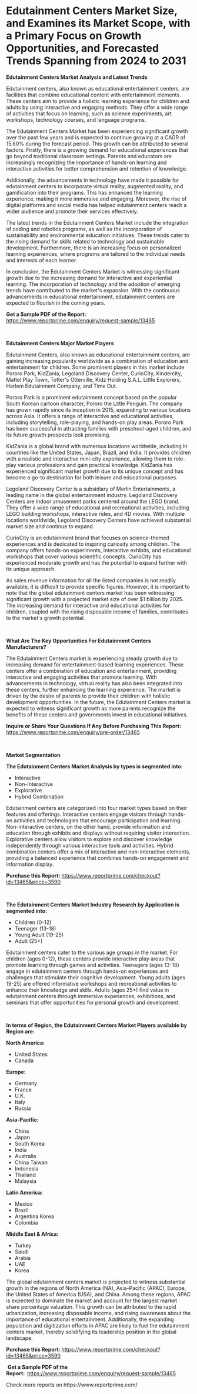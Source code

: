 <p><h1>Edutainment Centers Market Size, and Examines its Market Scope, with a Primary Focus on Growth Opportunities, and Forecasted Trends Spanning from 2024 to 2031</h1></p><p><strong>Edutainment Centers Market Analysis and Latest Trends</strong></p>
<p><p>Edutainment centers, also known as educational entertainment centers, are facilities that combine educational content with entertainment elements. These centers aim to provide a holistic learning experience for children and adults by using interactive and engaging methods. They offer a wide range of activities that focus on learning, such as science experiments, art workshops, technology courses, and language programs.</p><p>The Edutainment Centers Market has been experiencing significant growth over the past few years and is expected to continue growing at a CAGR of 15.60% during the forecast period. This growth can be attributed to several factors. Firstly, there is a growing demand for educational experiences that go beyond traditional classroom settings. Parents and educators are increasingly recognizing the importance of hands-on learning and interactive activities for better comprehension and retention of knowledge.</p><p>Additionally, the advancements in technology have made it possible for edutainment centers to incorporate virtual reality, augmented reality, and gamification into their programs. This has enhanced the learning experience, making it more immersive and engaging. Moreover, the rise of digital platforms and social media has helped edutainment centers reach a wider audience and promote their services effectively.</p><p>The latest trends in the Edutainment Centers Market include the integration of coding and robotics programs, as well as the incorporation of sustainability and environmental education initiatives. These trends cater to the rising demand for skills related to technology and sustainable development. Furthermore, there is an increasing focus on personalized learning experiences, where programs are tailored to the individual needs and interests of each learner.</p><p>In conclusion, the Edutainment Centers Market is witnessing significant growth due to the increasing demand for interactive and experiential learning. The incorporation of technology and the adoption of emerging trends have contributed to the market's expansion. With the continuous advancements in educational entertainment, edutainment centers are expected to flourish in the coming years.</p></p>
<p><strong>Get a Sample PDF of the Report:&nbsp;</strong> <a href="https://www.reportprime.com/enquiry/request-sample/13465">https://www.reportprime.com/enquiry/request-sample/13465</a></p>
<p>&nbsp;</p>
<p><strong>Edutainment Centers Major Market Players</strong></p>
<p><p>Edutainment Centers, also known as educational entertainment centers, are gaining increasing popularity worldwide as a combination of education and entertainment for children. Some prominent players in this market include Pororo Park, KidZania, Legoland Discovery Center, CurioCity, Kindercity, Mattel Play Town, Totter's Otterville, Kidz Holding S.A.L, Little Explorers, Harlem Edutainment Company, and Time Out.</p><p>Pororo Park is a prominent edutainment concept based on the popular South Korean cartoon character, Pororo the Little Penguin. The company has grown rapidly since its inception in 2015, expanding to various locations across Asia. It offers a range of interactive and educational activities, including storytelling, role-playing, and hands-on play areas. Pororo Park has been successful in attracting families with preschool-aged children, and its future growth prospects look promising.</p><p>KidZania is a global brand with numerous locations worldwide, including in countries like the United States, Japan, Brazil, and India. It provides children with a realistic and interactive mini-city experience, allowing them to role-play various professions and gain practical knowledge. KidZania has experienced significant market growth due to its unique concept and has become a go-to destination for both leisure and educational purposes.</p><p>Legoland Discovery Center is a subsidiary of Merlin Entertainments, a leading name in the global entertainment industry. Legoland Discovery Centers are indoor amusement parks centered around the LEGO brand. They offer a wide range of educational and recreational activities, including LEGO building workshops, interactive rides, and 4D movies. With multiple locations worldwide, Legoland Discovery Centers have achieved substantial market size and continue to expand.</p><p>CurioCity is an edutainment brand that focuses on science-themed experiences and is dedicated to inspiring curiosity among children. The company offers hands-on experiments, interactive exhibits, and educational workshops that cover various scientific concepts. CurioCity has experienced moderate growth and has the potential to expand further with its unique approach.</p><p>As sales revenue information for all the listed companies is not readily available, it is difficult to provide specific figures. However, it is important to note that the global edutainment centers market has been witnessing significant growth with a projected market size of over $1 billion by 2025. The increasing demand for interactive and educational activities for children, coupled with the rising disposable income of families, contributes to the market's growth potential.</p></p>
<p>&nbsp;</p>
<p><strong>What Are The Key Opportunities For Edutainment Centers Manufacturers?</strong></p>
<p><p>The Edutainment Centers market is experiencing steady growth due to increasing demand for entertainment-based learning experiences. These centers offer a combination of education and entertainment, providing interactive and engaging activities that promote learning. With advancements in technology, virtual reality has also been integrated into these centers, further enhancing the learning experience. The market is driven by the desire of parents to provide their children with holistic development opportunities. In the future, the Edutainment Centers market is expected to witness significant growth as more parents recognize the benefits of these centers and governments invest in educational initiatives.</p></p>
<p><strong>Inquire or Share Your Questions If Any Before Purchasing This Report:</strong> <a href="https://www.reportprime.com/enquiry/pre-order/13465">https://www.reportprime.com/enquiry/pre-order/13465</a></p>
<p>&nbsp;</p>
<p><strong>Market Segmentation</strong></p>
<p><strong>The Edutainment Centers Market Analysis by types is segmented into:</strong></p>
<p><ul><li>Interactive</li><li>Non-Interactive</li><li>Explorative</li><li>Hybrid Combination</li></ul></p>
<p><p>Edutainment centers are categorized into four market types based on their features and offerings. Interactive centers engage visitors through hands-on activities and technologies that encourage participation and learning. Non-interactive centers, on the other hand, provide information and education through exhibits and displays without requiring visitor interaction. Explorative centers allow visitors to explore and discover knowledge independently through various interactive tools and activities. Hybrid combination centers offer a mix of interactive and non-interactive elements, providing a balanced experience that combines hands-on engagement and information display.</p></p>
<p><strong>Purchase this Report:&nbsp;</strong><a href="https://www.reportprime.com/checkout?id=13465&price=3590">https://www.reportprime.com/checkout?id=13465&price=3590</a></p>
<p>&nbsp;</p>
<p><strong>The Edutainment Centers Market Industry Research by Application is segmented into:</strong></p>
<p><ul><li>Children (0-12)</li><li>Teenager (13-18)</li><li>Young Adult (19-25)</li><li>Adult (25+)</li></ul></p>
<p><p>Edutainment centers cater to the various age groups in the market. For children (ages 0-12), these centers provide interactive play areas that promote learning through games and activities. Teenagers (ages 13-18) engage in edutainment centers through hands-on experiences and challenges that stimulate their cognitive development. Young adults (ages 19-25) are offered informative workshops and recreational activities to enhance their knowledge and skills. Adults (ages 25+) find value in edutainment centers through immersive experiences, exhibitions, and seminars that offer opportunities for personal growth and development.</p></p>
<p>&nbsp;</p>
<p><strong>In terms of Region, the Edutainment Centers Market Players available by Region are:</strong></p>
<p>
    <p> <strong> North America: </strong>
        <ul>
            <li>United States</li>
            <li>Canada</li>
        </ul>
        </p> 
    <p> <strong> Europe: </strong>
        <ul>
            <li>Germany</li>
            <li>France</li>
            <li>U.K.</li>
            <li>Italy</li>
            <li>Russia</li>
        </ul>
        </p> 
    <p> <strong> Asia-Pacific: </strong>
        <ul>
            <li>China</li>
            <li>Japan</li>
            <li>South Korea</li>
            <li>India</li>
            <li>Australia</li>
            <li>China Taiwan</li>
            <li>Indonesia</li>
            <li>Thailand</li>
            <li>Malaysia</li>
        </ul>
        </p> 
    <p> <strong> Latin America: </strong>
        <ul>
            <li>Mexico</li>
            <li>Brazil</li>
            <li>Argentina Korea</li>
            <li>Colombia</li>
        </ul>
        </p> 
    <p> <strong> Middle East & Africa: </strong>
        <ul>
            <li>Turkey</li>
            <li>Saudi</li>
            <li>Arabia</li>
            <li>UAE</li>
            <li>Korea</li>
        </ul>
    </p>
    </p>
<p><p>The global edutainment centers market is projected to witness substantial growth in the regions of North America (NA), Asia-Pacific (APAC), Europe, the United States of America (USA), and China. Among these regions, APAC is expected to dominate the market and account for the largest market share percentage valuation. This growth can be attributed to the rapid urbanization, increasing disposable income, and rising awareness about the importance of educational entertainment. Additionally, the expanding population and digitization efforts in APAC are likely to fuel the edutainment centers market, thereby solidifying its leadership position in the global landscape.</p></p>
<p><strong>Purchase this Report: </strong><a href="https://www.reportprime.com/checkout?id=13465&price=3590">https://www.reportprime.com/checkout?id=13465&price=3590</a></p>
<p>&nbsp;<strong>Get a Sample PDF of the Report:&nbsp;&nbsp;</strong><a href="https://www.reportprime.com/enquiry/request-sample/13465">https://www.reportprime.com/enquiry/request-sample/13465</a></p>
<p><strong></strong></p>
<p>Check more reports on https://www.reportprime.com/</p>